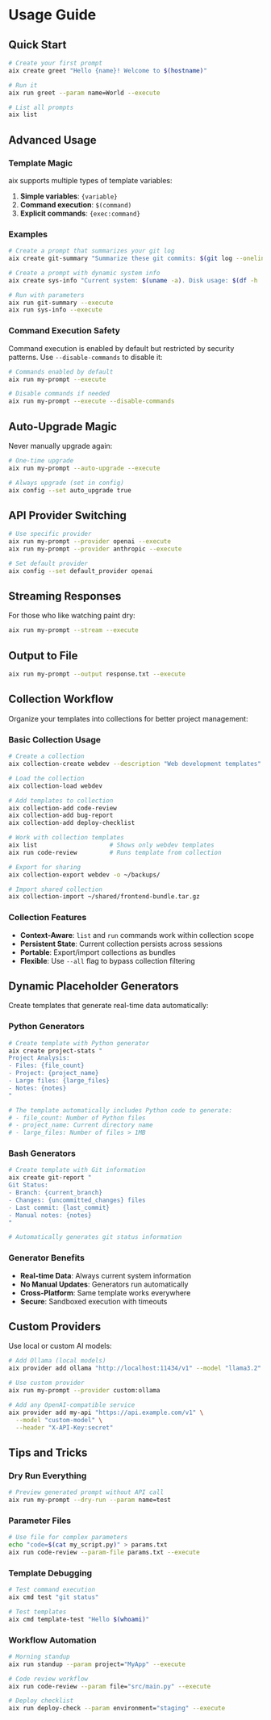 # Usage Guide

## Quick Start

```bash
# Create your first prompt
aix create greet "Hello {name}! Welcome to $(hostname)"

# Run it
aix run greet --param name=World --execute

# List all prompts
aix list
```

## Advanced Usage

### Template Magic

aix supports multiple types of template variables:

1. **Simple variables**: `{variable}`
2. **Command execution**: `$(command)`
3. **Explicit commands**: `{exec:command}`

### Examples

```bash
# Create a prompt that summarizes your git log
aix create git-summary "Summarize these git commits: $(git log --oneline -10)"

# Create a prompt with dynamic system info
aix create sys-info "Current system: $(uname -a). Disk usage: $(df -h | grep '^/')"

# Run with parameters
aix run git-summary --execute
aix run sys-info --execute
```

### Command Execution Safety

Command execution is enabled by default but restricted by security patterns. Use `--disable-commands` to disable it:

```bash
# Commands enabled by default
aix run my-prompt --execute

# Disable commands if needed
aix run my-prompt --execute --disable-commands
```

## Auto-Upgrade Magic

Never manually upgrade again:

```bash
# One-time upgrade
aix run my-prompt --auto-upgrade --execute

# Always upgrade (set in config)
aix config --set auto_upgrade true
```

## API Provider Switching

```bash
# Use specific provider
aix run my-prompt --provider openai --execute
aix run my-prompt --provider anthropic --execute

# Set default provider
aix config --set default_provider openai
```

## Streaming Responses

For those who like watching paint dry:

```bash
aix run my-prompt --stream --execute
```

## Output to File

```bash
aix run my-prompt --output response.txt --execute
```

## Collection Workflow

Organize your templates into collections for better project management:

### Basic Collection Usage

```bash
# Create a collection
aix collection-create webdev --description "Web development templates"

# Load the collection
aix collection-load webdev

# Add templates to collection
aix collection-add code-review
aix collection-add bug-report
aix collection-add deploy-checklist

# Work with collection templates
aix list                    # Shows only webdev templates
aix run code-review         # Runs template from collection

# Export for sharing
aix collection-export webdev -o ~/backups/

# Import shared collection
aix collection-import ~/shared/frontend-bundle.tar.gz
```

### Collection Features

- **Context-Aware**: `list` and `run` commands work within collection scope
- **Persistent State**: Current collection persists across sessions
- **Portable**: Export/import collections as bundles
- **Flexible**: Use `--all` flag to bypass collection filtering

## Dynamic Placeholder Generators

Create templates that generate real-time data automatically:

### Python Generators

```bash
# Create template with Python generator
aix create project-stats "
Project Analysis:
- Files: {file_count}
- Project: {project_name}
- Large files: {large_files}
- Notes: {notes}
"

# The template automatically includes Python code to generate:
# - file_count: Number of Python files
# - project_name: Current directory name  
# - large_files: Number of files > 1MB
```

### Bash Generators

```bash
# Create template with Git information
aix create git-report "
Git Status:
- Branch: {current_branch}
- Changes: {uncommitted_changes} files
- Last commit: {last_commit}
- Manual notes: {notes}
"

# Automatically generates git status information
```

### Generator Benefits

- **Real-time Data**: Always current system information
- **No Manual Updates**: Generators run automatically
- **Cross-Platform**: Same template works everywhere
- **Secure**: Sandboxed execution with timeouts

## Custom Providers

Use local or custom AI models:

```bash
# Add Ollama (local models)
aix provider add ollama "http://localhost:11434/v1" --model "llama3.2"

# Use custom provider
aix run my-prompt --provider custom:ollama

# Add any OpenAI-compatible service
aix provider add my-api "https://api.example.com/v1" \
  --model "custom-model" \
  --header "X-API-Key:secret"
```

## Tips and Tricks

### Dry Run Everything
```bash
# Preview generated prompt without API call
aix run my-prompt --dry-run --param name=test
```

### Parameter Files
```bash
# Use file for complex parameters
echo "code=$(cat my_script.py)" > params.txt
aix run code-review --param-file params.txt --execute
```

### Template Debugging
```bash
# Test command execution
aix cmd test "git status"

# Test templates
aix cmd template-test "Hello $(whoami)"
```

### Workflow Automation
```bash
# Morning standup
aix run standup --param project="MyApp" --execute

# Code review workflow  
aix run code-review --param file="src/main.py" --execute

# Deploy checklist
aix run deploy-check --param environment="staging" --execute
```